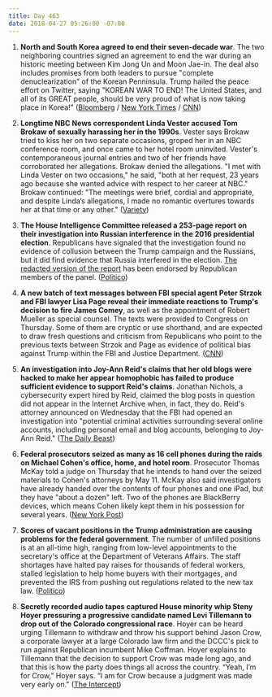 ```yaml
---
title: Day 463
date: 2018-04-27 05:26:00 -07:00
---
```


1. **North and South Korea agreed to end their seven-decade war**. The two neighboring countries signed an agreement to end the war during an historic meeting between Kim Jong Un and Moon Jae-in. The deal also includes promises from both leaders to pursue "complete denuclearization" of the Korean Penninsula. Trump hailed the peace effort on Twitter, saying "KOREAN WAR TO END! The United States, and all of its GREAT people, should be very proud of what is now taking place in Korea!" ([Bloomberg](https://www.bloomberg.com/news/articles/2018-04-27/two-koreas-agree-to-end-war-this-year-pursue-denuclearization) / [New York Times](https://www.nytimes.com/2018/04/27/world/asia/north-korea-south-kim-jong-un.html) / [CNN](https://www.cnn.com/asia/live-news/north-korea-south-korea-summit-intl/index.html))

2. **Longtime NBC News correspondent Linda Vester accused Tom Brokaw of sexually harassing her in the 1990s**. Vester says Brokaw tried to kiss her on two separate occasions, groped her in an NBC conference room, and once came to her hotel room uninvited. Vester's contemporaneous journal entries and two of her friends have corroborated her allegations. Brokaw denied the allegations. "I met with Linda Vester on two occasions," he said, "both at her request, 23 years ago because she wanted advice with respect to her career at NBC." Brokaw continued: "The meetings were brief, cordial and appropriate, and despite Linda’s allegations, I made no romantic overtures towards her at that time or any other." ([Variety](http://variety.com/2018/tv/news/tom-brokaw-sexual-harassment-nbc-news-correspondent-1202789627/))

3. **The House Intelligence Committee released a 253-page report on their investigation into Russian interference in the 2016 presidential election**. Republicans have signaled that the investigation found no evidence of collusion between the Trump campaign and the Russians, but it did find evidence that Russia interfered in the election. [The redacted version of the report](https://intelligence.house.gov/uploadedfiles/hpsci_-_declassified_committee_report_redacted_final_redacted.pdf) has been endorsed by Republican members of the panel. ([Politico](https://www.politico.com/story/2018/04/27/house-intelligence-committee-issues-russia-report-557413))

4. **A new batch of text messages between FBI special agent Peter Strzok and FBI lawyer Lisa Page reveal their immediate reactions to Trump's decision to fire James Comey**, as well as the appointment of Robert Mueller as special counsel. The texts were provided to Congress on Thursday. Some of them are cryptic or use shorthand, and are expected to draw fresh questions and criticism from Republicans who point to the previous texts between Strzok and Page as evidence of political bias against Trump within the FBI and Justice Department. ([CNN](https://www.cnn.com/2018/04/26/politics/missing-strzok-page-text-messages/index.html))

5. **An investigation into Joy-Ann Reid's claims that her old blogs were hacked to make her appear homophobic has failed to produce sufficient evidence to support Reid's claims**. Jonathan Nichols, a cybersecurity expert hired by Reid, claimed the blog posts in question did not appear in the Internet Archive when, in fact, they do. Reid's attorney announced on Wednesday that the FBI had opened an investigation into "potential criminal activities surrounding several online accounts, including personal email and blog accounts, belonging to Joy-Ann Reid." ([The Daily Beast](https://www.thedailybeast.com/claims-by-joy-reids-cybersecurity-expert-fall-apart))

6. **Federal prosecutors seized as many as 16 cell phones during the raids on Michael Cohen's office, home, and hotel room**. Prosecutor Thomas McKay told a judge on Thursday that he intends to hand over the seized materials to Cohen's attorneys by May 11. McKay also said investigators have already handed over the contents of four phones and one iPad, but they have "about a dozen" left. Two of the phones are BlackBerry devices, which means Cohen likely kept them in his possession for several years. ([New York Post](https://nypost.com/2018/04/26/feds-seized-more-than-a-dozen-of-michael-cohens-phones/))

7. **Scores of vacant positions in the Trump administration are causing problems for the federal government**. The number of unfilled positions is at an all-time high, ranging from low-level appointments to the secretary's office at the Department of Veterans Affairs. The staff shortages have halted pay raises for thousands of federal workers, stalled legislation to help home buyers with their mortgages, and prevented the IRS from pushing out regulations related to the new tax law. ([Politico](https://www.politico.com/story/2018/04/27/trump-deserted-government-552971))

8. **Secretly recorded audio tapes captured House minority whip Steny Hoyer pressuring a progressive candidate named Levi Tillemann to drop out of the Colorado congressional race**. Hoyer can be heard urging Tillemann to withdraw and throw his support  behind Jason Crow, a corporate lawyer at a large Colorado law firm and the DCCC's pick to run against Republican incumbent Mike Coffman. Hoyer explains to Tillemann that the decision to support Crow was made long ago, and that this is how the party does things all across the country. “Yeah, I’m for Crow,” Hoyer says. “I am for Crow because a judgment was made very early on." ([The Intercept](https://theintercept.com/2018/04/26/steny-hoyer-audio-levi-tillemann/))  